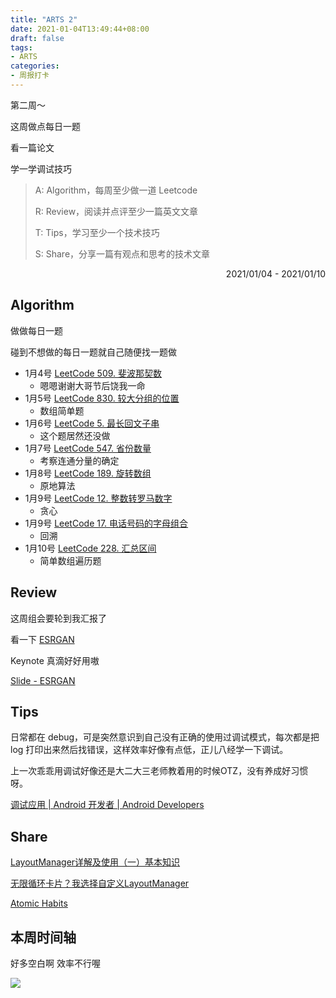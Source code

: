 ```yaml
---
title: "ARTS 2"
date: 2021-01-04T13:49:44+08:00
draft: false
tags:
- ARTS
categories: 
- 周报打卡
---
```


第二周～

这周做点每日一题

看一篇论文

学一学调试技巧

<!--more-->

> A: Algorithm，每周至少做一道 Leetcode
>
> R: Review，阅读并点评至少一篇英文文章
>
> T: Tips，学习至少一个技术技巧
>
> S: Share，分享一篇有观点和思考的技术文章

<p align="right">2021/01/04 - 2021/01/10</p>

## Algorithm

做做每日一题

碰到不想做的每日一题就自己随便找一题做

- 1月4号 [LeetCode 509. 斐波那契数](https://leetcode-cn.com/problems/fibonacci-number/)
  - 嗯嗯谢谢大哥节后饶我一命
- 1月5号 [LeetCode 830. 较大分组的位置](https://hishark777.gitbook.io/777-interview-notes/algorithm/tag/string/leetcode-830)
  - 数组简单题
- 1月6号 [LeetCode 5. 最长回文子串](https://hishark777.gitbook.io/777-interview-notes/algorithm/tag/dp/leetcode-5)
  - 这个题居然还没做
- 1月7号 [LeetCode 547. 省份数量](https://hishark777.gitbook.io/777-interview-notes/algorithm/tag/bfs/leetcode-547)
  - 考察连通分量的确定
- 1月8号 [LeetCode 189. 旋转数组](https://hishark777.gitbook.io/777-interview-notes/algorithm/tag/array/leetcode-189)
  - 原地算法
- 1月9号 [LeetCode 12. 整数转罗马数字](https://hishark777.gitbook.io/777-interview-notes/algorithm/tag/greedy/leetcode-12)
  - 贪心
- 1月9号 [LeetCode 17. 电话号码的字母组合](https://hishark777.gitbook.io/777-interview-notes/algorithm/tag/backtrack/leetcode-17)
  - 回溯
- 1月10号 [LeetCode 228. 汇总区间](https://hishark777.gitbook.io/777-interview-notes/algorithm/tag/array/leetcode-228)
  - 简单数组遍历题

## Review

这周组会要轮到我汇报了

看一下 [ESRGAN](https://arxiv.org/abs/1809.00219)

Keynote 真滴好好用嗷

[Slide - ESRGAN](https://www.icloud.com/keynote/0uAdsLn3Lep_9UpsyT_ZL_TVw#ESRGAN)

## Tips

日常都在 debug，可是突然意识到自己没有正确的使用过调试模式，每次都是把 log 打印出来然后找错误，这样效率好像有点低，正儿八经学一下调试。

上一次乖乖用调试好像还是大二大三老师教着用的时候OTZ，没有养成好习惯呀。

[调试应用 | Android 开发者 | Android Developers](https://developer.android.com/studio/debug?hl=zh-cn)

## Share

[LayoutManager详解及使用（一）基本知识](https://juejin.cn/post/6844903497083650061)

[无限循环卡片？我选择自定义LayoutManager](https://mp.weixin.qq.com/s/DpV6iD4rBSgQQHsPNDJe6w)

[Atomic Habits](https://jamesclear.com/)

## 本周时间轴

好多空白啊 效率不行喔

![](https://777blog.oss-cn-shanghai.aliyuncs.com/pic/week2-timeline.png)



